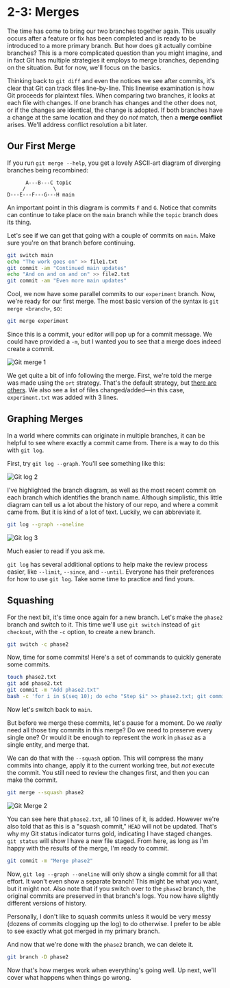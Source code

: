 # 2-3: Merges

The time has come to bring our two branches together again. This usually occurs after a feature or fix has been completed and is ready to be introduced to a more primary branch. But how does git actually combine branches? This is a more complicated question than you might imagine, and in fact Git has multiple strategies it employs to merge branches, depending on the situation. But for now, we'll focus on the basics.

Thinking back to `git diff` and even the notices we see after commits, it's clear that Git can track files line-by-line. This linewise examination is how Git proceeds for plaintext files. When comparing two branches, it looks at each file with changes. If one branch has changes and the other does not, or if the changes are identical, the change is adopted. If both branches have a change at the same location and they do _not_ match, then a **merge conflict** arises. We'll address conflict resolution a bit later.

## Our First Merge

If you run `git merge --help`, you get a lovely ASCII-art diagram of diverging branches being recombined:

```
      A---B---C topic
     /         \
D---E---F---G---H main
```

An important point in this diagram is commits `F` and `G`. Notice that commits can continue to take place on the `main` branch while the `topic` branch does its thing.

Let's see if we can get that going with a couple of commits on `main`. Make sure you're on that branch before continuing.

```bash
git switch main
echo "The work goes on" >> file1.txt
git commit -am "Continued main updates"
echo "And on and on and on" >> file2.txt
git commit -am "Even more main updates"
```

Cool, we now have some parallel commits to our `experiment` branch. Now, we're ready for our first merge. The most basic version of the syntax is `git merge <branch>`, so:

```bash
git merge experiment
```

Since this is a commit, your editor will pop up for a commit message. We could have provided a `-m`, but I wanted you to see that a merge does indeed create a commit.

![Git merge 1](/img/git-merge-1.png)

We get quite a bit of info following the merge. First, we're told the merge was made using the `ort` strategy. That's the default strategy, but [there are others](https://git-scm.com/docs/merge-strategies). We also see a list of files changed/added—in this case, `experiment.txt` was added with 3 lines.

## Graphing Merges

In a world where commits can originate in multiple branches, it can be helpful to see where exactly a commit came from. There is a way to do this with `git log`.

First, try `git log --graph`. You'll see something like this:

![Git log 2](/img/git-log-2.png)

I've highlighted the branch diagram, as well as the most recent commit on each branch which identifies the branch name. Although simplistic, this little diagram can tell us a lot about the history of our repo, and where a commit came from. But it is kind of a lot of text. Luckily, we can abbreviate it. 

```bash
git log --graph --oneline
```


![Git log 3](/img/git-log-3.png)

Much easier to read if you ask me.


`git log` has several additional options to help make the review process easier, like `--limit`, `--since`, and `--until`. Everyone has their preferences for how to use `git log`. Take some time to practice and find yours.


## Squashing

For the next bit, it's time once again for a new branch. Let's make the `phase2` branch and switch to it. This time we'll use `git switch` instead of `git checkout`, with the `-c` option, to create a new branch.


```bash
git switch -c phase2
```

Now, time for some commits! Here's a set of commands to quickly generate some commits.


```bash
touch phase2.txt
git add phase2.txt
git commit -m "Add phase2.txt"
bash -c 'for i in $(seq 10); do echo "Step $i" >> phase2.txt; git commit -am "Step $i"; done'
```

Now let's switch back to `main`.

But before we merge these commits, let's pause for a moment. Do we _really_ need all those tiny commits in this merge? Do we need to preserve every single one? Or would it be enough to represent the work in `phase2` as a single entity, and merge that. 

We can do that with the `--squash` option. This will compress the many commits into change, apply it to the current working tree, but _not_ execute the commit. You still need to review the changes first, and then you can make the commit.

```bash
git merge --squash phase2
```

![Git Merge 2](/img/git-merge-2.png)

You can see here that `phase2.txt`, all 10 lines of it, is added. However we're also told that as this is a "squash commit," `HEAD` will not be updated. That's why my Git status indicator turns gold, indicating I have staged changes. `git status` will show I have a new file staged. From here, as long as I'm happy with the results of the merge, I'm ready to commit.

```bash
git commit -m "Merge phase2"
```

Now, `git log --graph --oneline` will only show a single commit for all that effort. It won't even show a separate branch! This might be what you want, but it might not. Also note that if you switch over to the `phase2` branch, the original commits are preserved in that branch's logs. You now have slightly different versions of history.

Personally, I don't like to squash commits unless it would be very messy (dozens of commits clogging up the log) to do otherwise. I prefer to be able to see exactly what got merged in my primary branch.

And now that we're done with the `phase2` branch, we can delete it.

```bash
git branch -D phase2
```

Now that's how merges work when everything's going well. Up next, we'll cover what happens when things go wrong.

